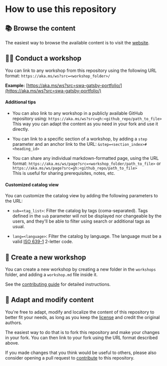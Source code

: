 # How to use this repository

## 📚 Browse the content

The easiest way to browse the available content is to visit the [website](https://aka.ms/moaw).

## 👩‍🏫 Conduct a workshop

You can link to any workshop from this repository using the following URL format: `https://aka.ms/ws?src=<workshop_folder>/`

**Example:** [https://aka.ms/ws?src=swa-gatsby-portfolio/](https://aka.ms/ws?src=swa-gatsby-portfolio/)


#### Additional tips

- You can also link to any workshop in a publicly available GitHub repository using: `https://aka.ms/ws?src=gh:<github_repo/path_to_file>`<br>
  This way you can adapt the content as you need in your fork and use it directly.

- You can link to a specific section of a workshop, by adding a `step` parameter and an anchor link to the URL: `&step=<section_index>#<heading_id>`

- You can share any individual markdown-formatted page, using the URL format: `https://aka.ms/ws/page?src=<workshop_folder/path_to_file>` or `https://aka.ms/ws/page?src=gh:<github_repo/path_to_file>`<br>
This is useful for sharing prerequisites, notes, etc.

#### Customized catalog view

You can customize the catalog view by adding the following parameters to the URL:

- `sub=<tag_list>`: Filter the catalog by tags (coma-separated). Tags defined in the `sub` parameter will not be displayed nor changeable by the users, and they'll be able to filter using search or additional tags as usual.

- `lang=<language>`: Filter the catalog by language. The language must be a valid [ISO 639-1](https://en.wikipedia.org/wiki/List_of_ISO_639-1_codes) 2-letter code.

## 🚀 Create a new workshop

You can create a new workshop by creating a new folder in the `workshops` folder, and adding a `workshop.md` file inside it.

See the [contributing guide](CONTRIBUTING.md#create-a-new-workshop) for detailed instructions.

## 📝 Adapt and modify content

You're free to adapt, modify and localize the content of this repository to better fit your needs, as long as you keep the [license](#LICENSE) and credit the original authors.

The easiest way to do that is to fork this repository and make your changes in your fork. You can then link to your fork using the URL format described above.

If you made changes that you think would be useful to others, please also consider opening a pull request to [contribute](CONTRIBUTING.md) to this repository.
